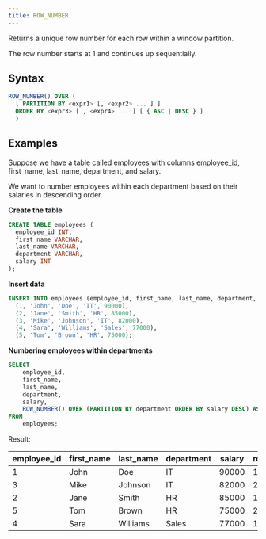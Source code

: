 ```yaml
---
title: ROW_NUMBER
---
```


Returns a unique row number for each row within a window partition.

The row number starts at 1 and continues up sequentially.

## Syntax

```sql
ROW_NUMBER() OVER (
  [ PARTITION BY <expr1> [, <expr2> ... ] ]
  ORDER BY <expr3> [ , <expr4> ... ] [ { ASC | DESC } ]
  )
```

## Examples


Suppose we have a table called employees with columns employee_id, first_name, last_name, department, and salary.

We want to number employees within each department based on their salaries in descending order.

**Create the table**

```sql
CREATE TABLE employees (
  employee_id INT,
  first_name VARCHAR,
  last_name VARCHAR,
  department VARCHAR,
  salary INT
);
```

**Insert data**

```sql
INSERT INTO employees (employee_id, first_name, last_name, department, salary) VALUES
  (1, 'John', 'Doe', 'IT', 90000),
  (2, 'Jane', 'Smith', 'HR', 85000),
  (3, 'Mike', 'Johnson', 'IT', 82000),
  (4, 'Sara', 'Williams', 'Sales', 77000),
  (5, 'Tom', 'Brown', 'HR', 75000);

```

**Numbering employees within departments**
```sql
SELECT
    employee_id,
    first_name,
    last_name,
    department,
    salary,
    ROW_NUMBER() OVER (PARTITION BY department ORDER BY salary DESC) AS row_num
FROM
    employees;
```

Result:

| employee_id | first_name | last_name | department | salary | row_num |
|-------------|------------|-----------|------------|--------|---------|
| 1           | John       | Doe       | IT         | 90000  | 1       |
| 3           | Mike       | Johnson   | IT         | 82000  | 2       |
| 2           | Jane       | Smith     | HR         | 85000  | 1       |
| 5           | Tom        | Brown     | HR         | 75000  | 2       |
| 4           | Sara       | Williams  | Sales      | 77000  | 1       |
